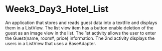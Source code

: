 # Week3_Day3_Hotel_List
An application that stores and reads guest data into a textfile and displays them in a ListView.
The list view item has a button enable deletion of the guest as an image view in the list.
The 1st activity allows the user to enter the Guest(name, room#, price) information.
The 2nd activity displays the users in a ListView that uses a BaseAdapter.
